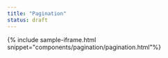 ```yaml
---
title: "Pagination"
status: draft
---
```


{% include sample-iframe.html snippet="components/pagination/pagination.html"%}